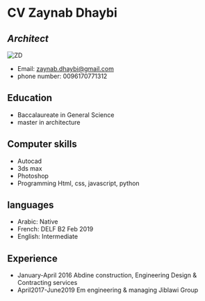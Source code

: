 # CV Zaynab Dhaybi
## _Architect_

![ZD](-13-00-29-236__01.jpg)

- Email: zaynab.dhaybi@gmail.com
- phone number: 0096170771312

## Education

- Baccalaureate in General Science
- master in architecture


## Computer skills

- Autocad
- 3ds max
- Photoshop
- Programming Html, css, javascript, python

## languages

- Arabic: Native
- French: DELF B2 Feb 2019
- English: Intermediate

## Experience

- January-April 2016   Abdine construction, Engineering Design & Contracting services
- April2017-June2019   Em engineering & managing Jiblawi Group


